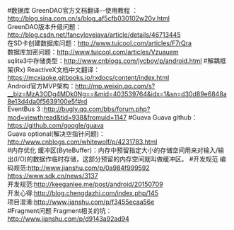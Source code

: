 #数据库
   GreenDAO官方文档翻译--使用教程 ：http://blog.sina.com.cn/s/blog_af5cfb030102w20v.html <br>
   GreenDAO版本升级问题：http://blog.csdn.net/fancylovejava/article/details/46713445  <br>
   在SD卡创建数据库问题：http://www.tuicool.com/articles/F7rQra <br>
   数据库加密问题：http://www.tuicool.com/articles/Vzuauem <br>
   sqlite3中存储类型：http://www.cnblogs.com/jycboy/p/android.html
#解耦框架(Rx)
   ReactiveX文档中文翻译：https://mcxiaoke.gitbooks.io/rxdocs/content/index.html <br>
   Android官方MVP架构：http://mp.weixin.qq.com/s?__biz=MzA3ODg4MDk0Ng==&mid=403539764&idx=1&sn=d30d89e6848a8e13d4da0f5639100e5f#rd<br>
   EventBus 3 :http://bugly.qq.com/bbs/forum.php?mod=viewthread&tid=938&fromuid=1147
#Guava
   Guava github：https://github.com/google/guava <br>
   Guava optional(解决空指针问题)：http://www.cnblogs.com/whitewolf/p/4231783.html  <br>
#内存优化
   缓冲区(ByteBuffer)：内存中预留指定大小的存储空间用来对输入/输出(I/O)的数据作临时存储，这部分预留的内存空间就叫做缓冲区。
#开发规范
   编码规范:http://www.jianshu.com/p/0a984f999592<br>
            https://www.sdk.cn/news/3137<br>
   开发规范:http://keeganlee.me/post/android/20150709<br>
   开发心得:http://blog.chengdazhi.com/index.php/145<br>
   项目混淆:http://www.jianshu.com/p/f3455ecaa56e<br>
#Fragment问题
   Fragment相关的坑：http://www.jianshu.com/p/d9143a92ad94<br>
   
   
   
   
   
   
